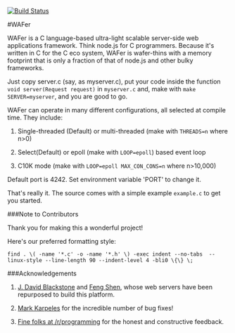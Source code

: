 [![Build Status](https://travis-ci.org/riolet/wafer.svg?branch=master)](https://travis-ci.org/riolet/wafer)

#WAFer

WAFer is a C language-based ultra-light scalable server-side web applications framework. Think node.js for C programmers. Because it's written in C for the C eco system, WAFer is wafer-thins with a memory footprint that is only a fraction of that of node.js and other bulky frameworks.

Just copy server.c (say, as myserver.c), put your code inside the function `void server(Request request)` in `myserver.c` and, make with `make SERVER=myserver`, and you are good to go.

WAFer can operate in many different configurations, all selected at compile time. They include:


1. Single-threaded (Default) or multi-threaded (make with `THREADS=n` where n>0)

2. Select(Default) or epoll (make with `LOOP=epoll`) based event loop

3. C10K mode (make with `LOOP=epoll MAX_CON_CONS=n` where n>10,000)


Default port is 4242. Set environment variable 'PORT' to change it.

That's really it. The source comes with a simple example `example.c` to get you started.

###Note to Contributors

Thank you for making this a wonderful project!

Here's our preferred formatting style:

  `find . \( -name '*.c' -o -name '*.h' \) -exec indent --no-tabs  --linux-style --line-length 90 --indent-level 4 -bli0 \{\} \;`
  

###Acknowledgements

1. [J. David Blackstone](http://sourceforge.net/u/jdavidb/profile/) and [Feng Shen](https://github.com/shenfeng), whose web servers have been repurposed to build this platform.

2. [Mark Karpeles](https://github.com/MagicalTux) for the incredible number of bug fixes!

3. [Fine folks at /r/programming](http://www.reddit.com/r/programming/) for the honest and constructive feedback.

